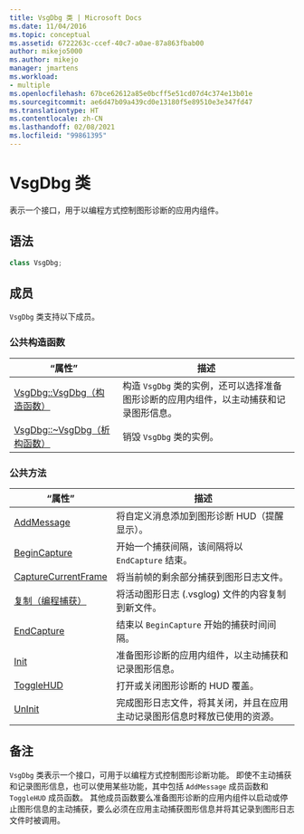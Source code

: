 ```yaml
---
title: VsgDbg 类 | Microsoft Docs
ms.date: 11/04/2016
ms.topic: conceptual
ms.assetid: 6722263c-ccef-40c7-a0ae-87a863fbab00
author: mikejo5000
ms.author: mikejo
manager: jmartens
ms.workload:
- multiple
ms.openlocfilehash: 67bce62612a85e0bcff5e51cd07d4c374e13b01e
ms.sourcegitcommit: ae6d47b09a439cd0e13180f5e89510e3e347fd47
ms.translationtype: HT
ms.contentlocale: zh-CN
ms.lasthandoff: 02/08/2021
ms.locfileid: "99861395"
---
```

# <a name="vsgdbg-class"></a>VsgDbg 类
表示一个接口，用于以编程方式控制图形诊断的应用内组件。

## <a name="syntax"></a>语法

```C++
class VsgDbg;
```

## <a name="members"></a>成员
 `VsgDbg` 类支持以下成员。

### <a name="public-constructors"></a>公共构造函数

|“属性”|描述|
|----------|-----------------|
|[VsgDbg::VsgDbg（构造函数）](vsgdbg-vsgdbg-constructor.md)|构造 `VsgDbg` 类的实例，还可以选择准备图形诊断的应用内组件，以主动捕获和记录图形信息。|
|[VsgDbg::~VsgDbg（析构函数）](vsgdbg-tilde-vsgdbg-destructor.md)|销毁 `VsgDbg` 类的实例。|

### <a name="public-methods"></a>公共方法

|“属性”|描述|
|----------|-----------------|
|[AddMessage](addmessage.md)|将自定义消息添加到图形诊断 HUD（提醒显示）。|
|[BeginCapture](begincapture.md)|开始一个捕获间隔，该间隔将以 `EndCapture` 结束。|
|[CaptureCurrentFrame](capturecurrentframe.md)|将当前帧的剩余部分捕获到图形日志文件。|
|[复制（编程捕获）](copy-programmatic-capture.md)|将活动图形日志 (.vsglog) 文件的内容复制到新文件。|
|[EndCapture](endcapture.md)|结束以 `BeginCapture` 开始的捕获时间间隔。|
|[Init](init.md)|准备图形诊断的应用内组件，以主动捕获和记录图形信息。|
|[ToggleHUD](togglehud.md)|打开或关闭图形诊断的 HUD 覆盖。|
|[UnInit](uninit.md)|完成图形日志文件，将其关闭，并且在应用主动记录图形信息时释放已使用的资源。|

## <a name="remarks"></a>备注
 `VsgDbg` 类表示一个接口，可用于以编程方式控制图形诊断功能。 即使不主动捕获和记录图形信息，也可以使用某些功能，其中包括 `AddMessage` 成员函数和 `ToggleHUD` 成员函数。 其他成员函数要么准备图形诊断的应用内组件以启动或停止图形信息的主动捕获，要么必须在应用主动捕获图形信息并将其记录到图形日志文件时被调用。